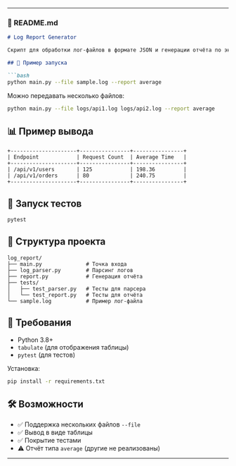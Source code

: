
---

### 📄 README.md

````markdown
# Log Report Generator

Скрипт для обработки лог-файлов в формате JSON и генерации отчёта по эндпоинтам: количество запросов и среднее время ответа.

## 🚀 Пример запуска

```bash
python main.py --file sample.log --report average
````

Можно передавать несколько файлов:

```bash
python main.py --file logs/api1.log logs/api2.log --report average
```

## 📊 Пример вывода

```
+---------------------+----------------+----------------+
| Endpoint            | Request Count  | Average Time   |
+---------------------+----------------+----------------+
| /api/v1/users       | 125            | 198.36         |
| /api/v1/orders      | 80             | 240.75         |
+---------------------+----------------+----------------+
```

## 🧪 Запуск тестов

```bash
pytest
```

## 📂 Структура проекта

```
log_report/
├── main.py              # Точка входа
├── log_parser.py        # Парсинг логов
├── report.py            # Генерация отчёта
├── tests/
│   ├── test_parser.py   # Тесты для парсера
│   └── test_report.py   # Тесты для отчёта
└── sample.log           # Пример лог-файла
```

## 📎 Требования

* Python 3.8+
* `tabulate` (для отображения таблицы)
* `pytest` (для тестов)

Установка:

```bash
pip install -r requirements.txt
```

## 🛠 Возможности

* ✅ Поддержка нескольких файлов `--file`
* ✅ Вывод в виде таблицы
* ✅ Покрытие тестами
* ⚠️ Отчёт типа `average` (другие не реализованы)

---


